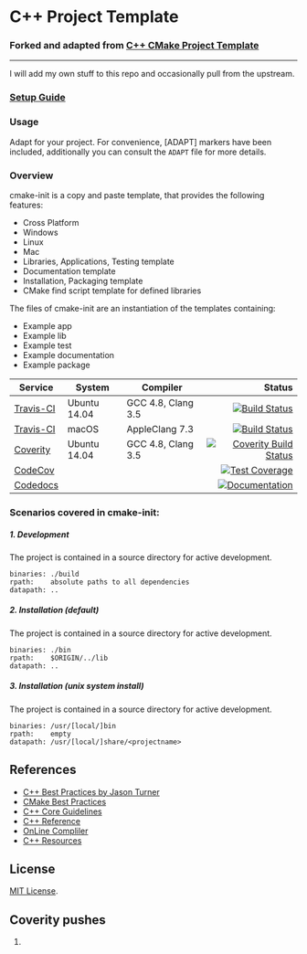 # C++ Project Template
### Forked and adapted from   [ C++ CMake Project Template](https://github.com/cginternals/cmake-init)
----
I will add my own stuff to this repo and occasionally pull from the upstream.
### [Setup Guide](https://github.com/cginternals/cmake-init/wiki/Setup-Guide)
### Usage
Adapt for your project. For convenience, [ADAPT] markers have been included,
additionally you can consult the `ADAPT` file for more details.

### Overview
cmake-init is a copy and paste template, that provides the following features:
 * Cross Platform
 * Windows
 * Linux
 * Mac
 * Libraries, Applications, Testing template
 * Documentation template
 * Installation, Packaging template
 * CMake find script template for defined libraries

The files of cmake-init are an instantiation of the templates containing:
  * Example app
  * Example lib
  * Example test
  * Example documentation
  * Example package

| Service | System | Compiler | Status |
| ------- | ------ | -------- | -----: |
|  [Travis-CI](https://travis-ci.org/drumaddict/cpp-template) | Ubuntu 14.04 | GCC 4.8, Clang 3.5 | [![Build Status](https://travis-ci.org/drumaddict/cpp-template.svg?branch=master)](https://travis-ci.org/drumaddict/cpp-template) |
|  [Travis-CI](https://travis-ci.org/drumaddict/cpp-template) | macOS | AppleClang 7.3 | [![Build Status](https://travis-ci.org/drumaddict/cpp-template.svg?branch=master)](https://travis-ci.org/drumaddict/cpp-template) |
|  [Coverity](https://scan.coverity.com/projects/drumaddict-cpp-template) | Ubuntu 14.04 | GCC 4.8, Clang 3.5 | [![Coverity Build Status](https://scan.coverity.com/projects/13112/badge.svg)](https://scan.coverity.com/projects/drumaddict-cpp-template) |
|  [CodeCov](https://codecov.io/gh/drumaddict/cpp-template) |   |  | [![Test Coverage](https://codecov.io/gh/drumaddict/cpp-template/branch/master/graph/badge.svg)](https://codecov.io/gh/drumaddict/cpp-template) |
|  [Codedocs](https://codedocs.xyz/drumaddict/cpp-template/) |    |   | [![Documentation](https://codedocs.xyz/drumaddict/cpp-template.svg)](https://codedocs.xyz/drumaddict/cpp-template/) |

###  Scenarios covered in cmake-init:

##### 1.  Development
The project is contained in a source directory for active development.

```
binaries: ./build
rpath:    absolute paths to all dependencies
datapath: ..
```
##### 2.  Installation (default)
The project is contained in a source directory for active development.
```
binaries: ./bin
rpath:    $ORIGIN/../lib
datapath: ..
```

##### 3.  Installation (unix system install)
The project is contained in a source directory for active development.
```
binaries: /usr/[local/]bin
rpath:    empty
datapath: /usr/[local/]share/<projectname>
```

## References
* [C++ Best Practices by Jason Turner](https://lefticus.gitbooks.io/cpp-best-practices/content/)
* [CMake  Best Practices]( https://github.com/boostcon/cppnow_presentations_2017/blob/master/05-19-2017_friday/effective_cmake__daniel_pfeifer__cppnow_05-19-2017.pdf)
* [C++ Core Guidelines](https://github.com/isocpp/CppCoreGuidelines/blob/master/CppCoreGuidelines.md#Rf-inline)
* [C++ Reference](http://en.cppreference.com/w/)
* [OnLine Compliler](https://www.onlinegdb.com/online_c++_compiler)
* [C++ Resources](https://github.com/fffaraz/awesome-cpp)


## License
 [MIT License](http://opensource.org/licenses/MIT).

## Coverity pushes
1.

